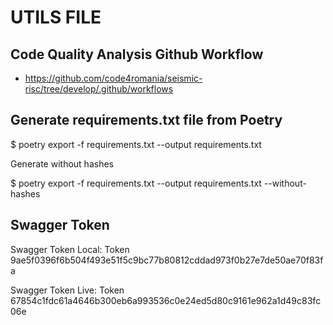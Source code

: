 # UTILS FILE

## Code Quality Analysis Github Workflow

* <https://github.com/code4romania/seismic-risc/tree/develop/.github/workflows>

## Generate requirements.txt file from Poetry

 $ poetry export -f requirements.txt --output requirements.txt

 Generate without hashes

 $ poetry export -f requirements.txt --output requirements.txt --without-hashes

## Swagger Token

Swagger Token Local:
Token 9ae5f0396f6b504f493e51f5c9bc77b80812cddad973f0b27e7de50ae70f83fa

Swagger Token Live:
Token 67854c1fdc61a4646b300eb6a993536c0e24ed5d80c9161e962a1d49c83fc06e
